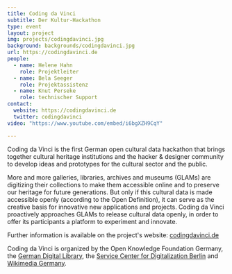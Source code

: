 ```yaml
---
title: Coding da Vinci
subtitle: Der Kultur-Hackathon
type: event
layout: project
img: projects/codingdavinci.jpg
background: backgrounds/codingdavinci.jpg
url: https://codingdavinci.de
people:
  - name: Helene Hahn
    role: Projektleiter
  - name: Bela Seeger
    role: Projektassistenz
  - name: Knut Perseke
    role: technischer Support
contact:
  website: https://codingdavinci.de
  twitter: codingdavinci
video: "https://www.youtube.com/embed/i6bgXZH9CqY"

---
```



Coding da Vinci is the first German open cultural data hackathon that brings together cultural heritage institutions and the hacker & designer community to develop ideas and prototypes for the cultural sector and the public. 

More and more galleries, libraries, archives and museums (GLAMs) are digitizing their collections to make them accessible online and to preserve our heritage for future generations. But only if this cultural data is made accessible openly (according to the Open Definition), it can serve as the creative basis for innovative new applications and projects. Coding da Vinci proactively approaches GLAMs to release cultural data openly, in order to offer its participants a platform to experiment and innovate.

Further information is available on the project's website: [codingdavinci.de]( http://www.codingdavinci.de/)

Coding da Vinci is organized by the Open Knowledge Foundation Germany, the [German Digital Library]( https://www.deutsche-digitale-bibliothek.de/), the [Service Center for Digitalization Berlin]( http://www.servicestelle-digitalisierung.de/confluence/pages/viewpage.action?pageId=917513) and [Wikimedia Germany](https://wikimedia.de/wiki/Hauptseite). 

